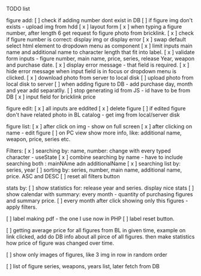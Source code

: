 TODO list

figure add:
[ ] check if adding number dont exist in DB
[ ] if figure img don't exists - upload img from hdd
[ x ] layout form
[ x ] when typing a figure number, after length 6 get request fo figure photo from bricklink.
[ x ] check if figure number is correct: display img or display error
[ x ] swap default select html element to dropdown menu as component
[ x ] limit inputs main name and additional name to character length that fit into label.
[ x ] validate form inputs - figure number, main name, price, series, release Year, weapon and purchase date.
[ x ] display error message - that field is required.
[ x ] hide error message when input field is in focus or dropdown menu is clicked.
[ x ] download photo from server to local disk
[ ] upload photo from local disk to server
[ ] when adding figure to DB - add purchase day, month and year add separatlly.
[ ] stop generating id from JS - id have to be from DB
[ x ] input field for bricklink price

figure edit:
[ x ] all inputs are eddited
[ x ] delete figure
[ ] if edited figure don't have related photo in BL catalog - get img from local/server disk

figure list:
[ x ] after click on img - show on full screen
[ x ] after clicking on name - edit figure
[ ] on PC view show more info, like: additional name, weapon, price, series etc.

Filters:
[ x ] searching by: name, number: change with every typed character - useState
[ x ] combine searching by name - have to include searching both : mainNAme adn additionalName
[ x ] searching list by: series, year
[ ] sorting by: series, number, main name, additional name, price. ASC and DESC
[ ] reset all filters button

stats by:
[ ] show statistics for: release year and series. display nice stats
[ ] show calendar with summary: every month - quantity of purchasing figures and summary price.
[ ] every month after click showing only this figures - apply filters.

[ ] label making pdf - the one I use now in PHP
[ ] label reset button.

[ ] getting average price for all figures from BL in given time, example on link clicked, add do DB info about all pirce of all figures. then make statistics how price of figure was changed over time.

[ ] show only images of figures, like 3 img in row in random order

[ ] list of figure series, weapons, years list, later fetch from DB
